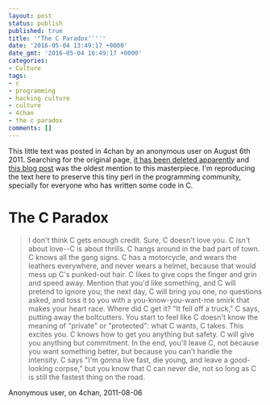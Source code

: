 ```yaml
---
layout: post
status: publish
published: true
title: '"The C Paradox'''''
date: '2016-05-04 13:49:17 +0000'
date_gmt: '2016-05-04 16:49:17 +0000'
categories:
- Culture
tags:
- c
- programming
- hacking culture
- culture
- 4chan
- the c paradox
comments: []
---
```


This little text was posted in 4chan by an anonymous user on August 6th 2011. Searching for the original page, [it has been deleted apparently](http://www.4chan.org/read/prog/1312655446/4) and [this blog post](http://sness.blogspot.com.br/2011/08/4chan-bbs-c-paradox.html) was the oldest mention to this masterpiece. I'm reproducing the text here to preserve this tiny perl in the programming community, specially for everyone who has written some code in C.

# The C Paradox

> I don't think C gets enough credit. Sure, C doesn't love you. C isn't about love--C is about thrills. C hangs around in the bad part of town. C knows all the gang signs. C has a motorcycle, and wears the leathers everywhere, and never wears a helmet, because that would mess up C's punked-out hair. C likes to give cops the finger and grin and speed away. Mention that you'd like something, and C will pretend to ignore you; the next day, C will bring you one, no questions asked, and toss it to you with a you-know-you-want-me smirk that makes your heart race. Where did C get it? "It fell off a truck," C says, putting away the boltcutters. You start to feel like C doesn't know the meaning of "private" or "protected": what C wants, C takes. This excites you. C knows how to get you anything but safety. C will give you anything but commitment. In the end, you'll leave C, not because you want something better, but because you can't handle the intensity. C says "I'm gonna live fast, die young, and leave a good-looking corpse," but you know that C can never die, not so long as C is still the fastest thing on the road.

Anonymous user, on 4chan, 2011-08-06
